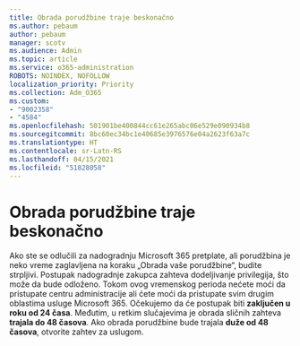 ```yaml
---
title: Obrada porudžbine traje beskonačno
ms.author: pebaum
author: pebaum
manager: scotv
ms.audience: Admin
ms.topic: article
ms.service: o365-administration
ROBOTS: NOINDEX, NOFOLLOW
localization_priority: Priority
ms.collection: Adm_O365
ms.custom:
- "9002358"
- "4584"
ms.openlocfilehash: 501901be400844cc61e265abc06e529e090934b8
ms.sourcegitcommit: 8bc60ec34bc1e40685e3976576e04a2623f63a7c
ms.translationtype: HT
ms.contentlocale: sr-Latn-RS
ms.lasthandoff: 04/15/2021
ms.locfileid: "51828058"
---
```

# <a name="stuck-on-processing-order"></a>Obrada porudžbine traje beskonačno

Ako ste se odlučili za nadogradnju Microsoft 365 pretplate, ali porudžbina je neko vreme zaglavljena na koraku „Obrada vaše porudžbine“, budite strpljivi. Postupak nadogradnje zakupca zahteva dodeljivanje privilegija, što može da bude odloženo. Tokom ovog vremenskog perioda nećete moći da pristupate centru administracije ali ćete moći da pristupate svim drugim oblastima usluge Microsoft 365. Očekujemo da će postupak biti **zaključen u roku od 24 časa**. Međutim, u retkim slučajevima je obrada sličnih zahteva **trajala do 48 časova**. Ako obrada porudžbine bude trajala **duže od 48 časova**, otvorite zahtev za uslugom.
